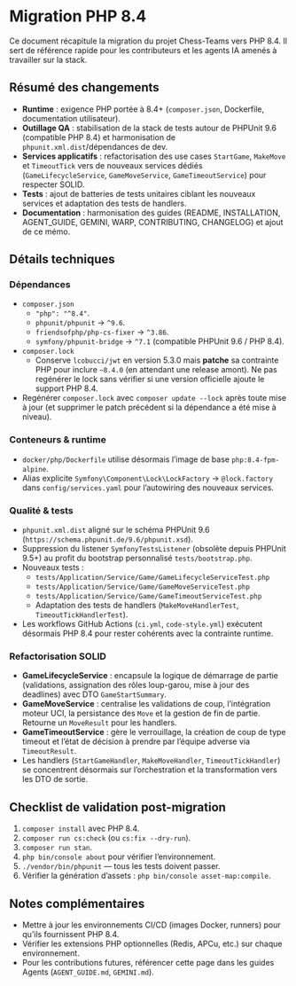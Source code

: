 # Migration PHP 8.4

Ce document récapitule la migration du projet Chess-Teams vers PHP 8.4. Il sert de référence rapide pour les contributeurs et les agents IA amenés à travailler sur la stack.

## Résumé des changements

- **Runtime** : exigence PHP portée à 8.4+ (`composer.json`, Dockerfile, documentation utilisateur).
- **Outillage QA** : stabilisation de la stack de tests autour de PHPUnit 9.6 (compatible PHP 8.4) et harmonisation de `phpunit.xml.dist`/dépendances de dev.
- **Services applicatifs** : refactorisation des use cases `StartGame`, `MakeMove` et `TimeoutTick` vers de nouveaux services dédiés (`GameLifecycleService`, `GameMoveService`, `GameTimeoutService`) pour respecter SOLID.
- **Tests** : ajout de batteries de tests unitaires ciblant les nouveaux services et adaptation des tests de handlers.
- **Documentation** : harmonisation des guides (README, INSTALLATION, AGENT_GUIDE, GEMINI, WARP, CONTRIBUTING, CHANGELOG) et ajout de ce mémo.

## Détails techniques

### Dépendances

- `composer.json`
  - `"php": "^8.4"`.
  - `phpunit/phpunit` → `^9.6`.
  - `friendsofphp/php-cs-fixer` → `^3.86`.
  - `symfony/phpunit-bridge` → `^7.1` (compatible PHPUnit 9.6 / PHP 8.4).
- `composer.lock`
  - Conserve `lcobucci/jwt` en version 5.3.0 mais **patche** sa contrainte PHP pour inclure `~8.4.0` (en attendant une
    release amont). Ne pas regénérer le lock sans vérifier si une version officielle ajoute le support PHP 8.4.
- Regénérer `composer.lock` avec `composer update --lock` après toute mise à jour (et supprimer le patch précédent si la
  dépendance a été mise à niveau).

### Conteneurs & runtime

- `docker/php/Dockerfile` utilise désormais l’image de base `php:8.4-fpm-alpine`.
- Alias explicite `Symfony\Component\Lock\LockFactory` → `@lock.factory` dans `config/services.yaml` pour l’autowiring des nouveaux services.

### Qualité & tests

- `phpunit.xml.dist` aligné sur le schéma PHPUnit 9.6 (`https://schema.phpunit.de/9.6/phpunit.xsd`).
- Suppression du listener `SymfonyTestsListener` (obsolète depuis PHPUnit 9.5+) au profit du bootstrap personnalisé `tests/bootstrap.php`.
- Nouveaux tests :
  - `tests/Application/Service/Game/GameLifecycleServiceTest.php`
  - `tests/Application/Service/Game/GameMoveServiceTest.php`
  - `tests/Application/Service/Game/GameTimeoutServiceTest.php`
  - Adaptation des tests de handlers (`MakeMoveHandlerTest`, `TimeoutTickHandlerTest`).
- Les workflows GitHub Actions (`ci.yml`, `code-style.yml`) exécutent désormais PHP 8.4 pour rester cohérents avec la contrainte runtime.

### Refactorisation SOLID

- **GameLifecycleService** : encapsule la logique de démarrage de partie (validations, assignation des rôles loup-garou, mise à jour des deadlines) avec DTO `GameStartSummary`.
- **GameMoveService** : centralise les validations de coup, l’intégration moteur UCI, la persistance des `Move` et la gestion de fin de partie. Retourne un `MoveResult` pour les handlers.
- **GameTimeoutService** : gère le verrouillage, la création de coup de type timeout et l’état de décision à prendre par l’équipe adverse via `TimeoutResult`.
- Les handlers (`StartGameHandler`, `MakeMoveHandler`, `TimeoutTickHandler`) se concentrent désormais sur l’orchestration et la transformation vers les DTO de sortie.

## Checklist de validation post-migration

1. `composer install` avec PHP 8.4.
2. `composer run cs:check` (ou `cs:fix --dry-run`).
3. `composer run stan`.
4. `php bin/console about` pour vérifier l’environnement.
5. `./vendor/bin/phpunit` — tous les tests doivent passer.
6. Vérifier la génération d’assets : `php bin/console asset-map:compile`.

## Notes complémentaires

- Mettre à jour les environnements CI/CD (images Docker, runners) pour qu’ils fournissent PHP 8.4.
- Vérifier les extensions PHP optionnelles (Redis, APCu, etc.) sur chaque environnement.
- Pour les contributions futures, référencer cette page dans les guides Agents (`AGENT_GUIDE.md`, `GEMINI.md`).

